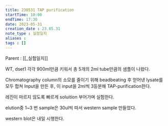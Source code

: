 ```yaml
---
title: 230531 TAP purification
startTime: 10:00
endTime: 17:30
date: 2023-05-31
creation_date : 23.05.31
note_type : 실험일지
aliases : 
tags : []
---
```


Parent : [[_실험일지]]

WT, dset1 각각 900ml만큼 키워서 총 5개의 2ml tube만큼의 샘플이 나왔다.

Chromatography column의 소모를 줄이기 위해 beadbeating 후 얻어낸 lysate를 모두 합쳐 Input을 만든 후, 이 input을 2ml씩 3등분해 TAP-purification한다.

레진이 마르지 않도록 빠르게 soluition 부어가며 실험한다.

elution중 1~3 번 sample은 30ul씩 따서 western sample 만들었다.

western blot은 내일 시행한다.